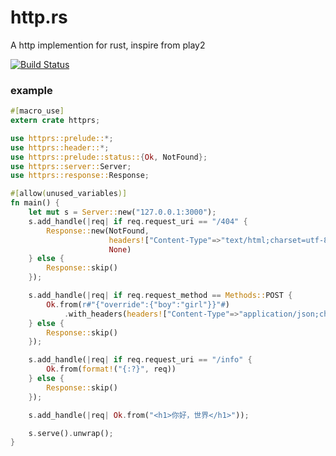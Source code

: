 # http.rs
A http implemention for rust, inspire from play2

[![Build Status](https://travis-ci.org/lingmm/http.rs.svg?branch=master)](https://travis-ci.org/lingmm/http.rs)

### example

```rust
#[macro_use]
extern crate httprs;

use httprs::prelude::*;
use httprs::header::*;
use httprs::prelude::status::{Ok, NotFound};
use httprs::server::Server;
use httprs::response::Response;

#[allow(unused_variables)]
fn main() {
    let mut s = Server::new("127.0.0.1:3000");
    s.add_handle(|req| if req.request_uri == "/404" {
        Response::new(NotFound,
                      headers!["Content-Type"=>"text/html;charset=utf-8","Server"=>"http.rs"],
                      None)
    } else {
        Response::skip()
    });

    s.add_handle(|req| if req.request_method == Methods::POST {
        Ok.from(r#"{"override":{"boy":"girl"}}"#)
            .with_headers(headers!["Content-Type"=>"application/json;charset=utf-8"])
    } else {
        Response::skip()
    });

    s.add_handle(|req| if req.request_uri == "/info" {
        Ok.from(format!("{:?}", req))
    } else {
        Response::skip()
    });

    s.add_handle(|req| Ok.from("<h1>你好，世界</h1>"));

    s.serve().unwrap();
}
```